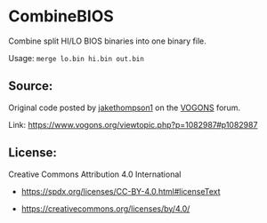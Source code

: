# CombineBIOS
Combine split HI/LO BIOS binaries into one binary file.

Usage: `merge lo.bin hi.bin out.bin`
## Source:
Original code posted by [jakethompson1](https://www.vogons.org/memberlist.php?mode=viewprofile&u=32301) on the [VOGONS](https://www.vogons.org/) forum.

Link: https://www.vogons.org/viewtopic.php?p=1082987#p1082987
## License: 
Creative Commons Attribution 4.0 International

* https://spdx.org/licenses/CC-BY-4.0.html#licenseText

* https://creativecommons.org/licenses/by/4.0/

